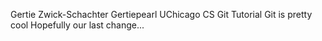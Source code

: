 Gertie Zwick-Schachter Gertiepearl
UChicago CS Git Tutorial
Git is pretty cool
Hopefully our last change...
